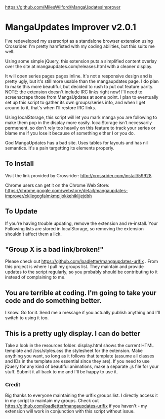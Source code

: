 https://github.com/MilesWilford/MangaUpdatesImprover

# MangaUpdates Improver v2.0.1

I've redeveloped my userscript as a standalone browser extension using Crossrider.  I'm pretty hamfisted with my coding abilities, but this suits me well.

Using some simple jQuery, this extension puts a simplified content overlay over the site at mangaupdates.com/releases.html with a cleaner display.

It will open series pages pages inline. It's not a responsive design and is pretty ugly, but it's still more usable than the mangaupdates page.  I do plan to make this more beautiful, but decided to rush to put out feature parity.  NOTE: the extension doesn't include IRC links right now!  I'll need to screenscrape those from MangaUpdates at some point.  I plan to eventually set up this script to gather its own groups/series info, and when I get around to it, that's when I'll restore IRC links.

Using localStorage, this script will let you mark manga you are following to make them pop in the display more easily. localStorage isn't necessarily permenent, so don't rely too heavily on this feature to track your series or blame me if you lose it because of something either I or you do.

God MangaUpdates has a bad site. Uses tables for layouts and has nil semantics. It's a pain targetting its elements properly.

## To Install

Visit the link provided by Crossrider: http://crossrider.com/install/59928

Chrome users can get it on the Chrome Web Store: https://chrome.google.com/webstore/detail/mangaupdates-improver/ckllegcgfalmkmpijokkehikljjejdbh

## To Update

If you're having trouble updating, remove the extension and re-install.  Your Following lists are stored in localStorage, so removing the extension shouldn't affect them  a lick.

## "Group X is a bad link/broken!"

Please check out https://github.com/loadletter/mangaupdates-urlfix . From this project is where I pull my groups list.  They maintain and provide updates to the script regularly, so you probably should be contributing to it instead of complaining to me.

## You are terrible at coding.  I'm going to take your code and do something better.

I know.  Go for it.  Send me a message if you actually publish anything and I'll switch to using it too.

## This is a pretty ugly display.  I can do better

Take a look in the resources folder.  display.html shows the current HTML template and /css/styles.css the stylesheet for the extension.  Make anything you want, so long as it follows that template (assume all classes and IDs in the template are essential since they are).  If you need to use jQuery for any kind of beautiful animations, make a separate .js file for your stuff.  Submit it all back to me and I'll be happy to use it.

### Credit

Big thanks to everyone maintaining the urlfix groups list.  I directly access it in my script to maintain my groups.  Check out https://github.com/loadletter/mangaupdates-urlfix if you haven't - my extension will work in conjunction with this script without issue.